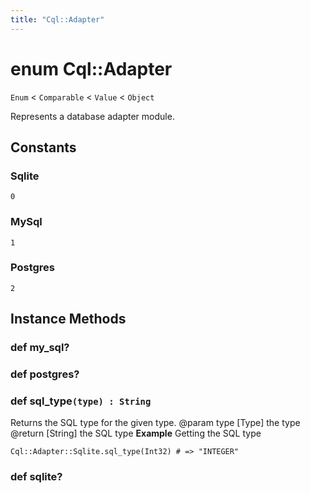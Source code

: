 ```yaml
---
title: "Cql::Adapter"
---
```


# enum Cql::Adapter

`Enum` < `Comparable` < `Value` < `Object`

Represents a database adapter module.

## Constants

### Sqlite

```crystal
0
```

### MySql

```crystal
1
```

### Postgres

```crystal
2
```

## Instance Methods

### def my_sql?

### def postgres?

### def sql_type`(type) : String`

Returns the SQL type for the given type.
@param type [Type] the type
@return [String] the SQL type
**Example** Getting the SQL type

```crystal
Cql::Adapter::Sqlite.sql_type(Int32) # => "INTEGER"
```

### def sqlite?
